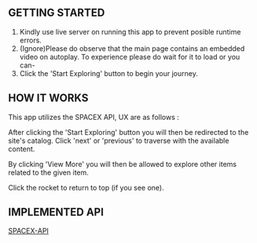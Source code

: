 ## GETTING STARTED

1. Kindly use live server on running this app to prevent posible runtime errors.
2. (Ignore)Please do observe that the main page contains an embedded video on autoplay. To experience please do wait for it to load or you can-
3. Click the 'Start Exploring' button to begin your journey.


## HOW IT WORKS

This app utilizes the SPACEX API, UX are as follows : 

After clicking the 'Start Exploring' button you will then be redirected to the site's catalog. Click 'next' or 'previous' to traverse with the available content.

By clicking 'View More' you will then be allowed to explore other items related to the given item.

Click the rocket to return to top (if you see one).


## IMPLEMENTED API

[SPACEX-API](https://docs.spacexdata.com/?version=latest)

